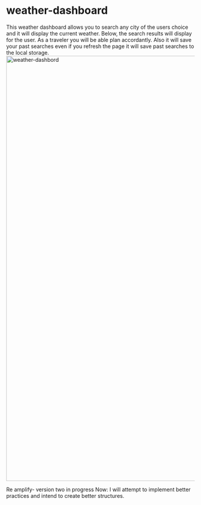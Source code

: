 # weather-dashboard
This weather dashboard allows you to search any city of the users choice and it will display the current weather.
Below, the search results will display for the user. As a traveler you will be able plan accordantly. 
Also it will save your past searches even if you refresh the page it will save past searches to the local storage.   
<img width="1133" alt="weather-dashbord" src="https://github.com/victorgarrido1/weather-dashboard/assets/139294878/97b70410-4022-4611-adf5-a5b26b52d5ad">


Re amplify- version two in progress
Now: I will attempt to implement better practices and intend to create better structures.